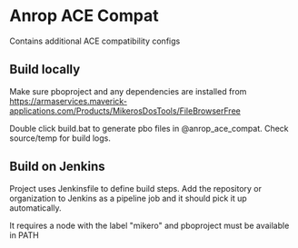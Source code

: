 # Anrop ACE Compat

Contains additional ACE compatibility configs

## Build locally

Make sure pboproject and any dependencies are installed from https://armaservices.maverick-applications.com/Products/MikerosDosTools/FileBrowserFree

Double click build.bat to generate pbo files in @anrop_ace_compat.
Check source/temp for build logs.

## Build on Jenkins

Project uses Jenkinsfile to define build steps.
Add the repository or organization to Jenkins as a pipeline job and it should pick it up automatically.

It requires a node with the label "mikero" and pboproject must be available in PATH
